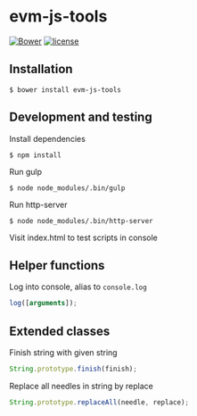 # evm-js-tools

[![Bower](https://img.shields.io/bower/v/evm-js-tools.svg)](https://github.com/misterpaladin/evm-js-tools) [![license](https://img.shields.io/github/license/misterpaladin/evm-js-tools.svg)](../master/LICENSE.md)

## Installation

```
$ bower install evm-js-tools
```

## Development and testing

Install dependencies

```
$ npm install
```

Run gulp

```
$ node node_modules/.bin/gulp
```

Run http-server

```
$ node node_modules/.bin/http-server
```

Visit index.html to test scripts in console

## Helper functions

Log into console, alias to `console.log`

```javascript
log([arguments]);
```

## Extended classes

Finish string with given string

```javascript
String.prototype.finish(finish);
```

Replace all needles in string by replace

```javascript
String.prototype.replaceAll(needle, replace);
```